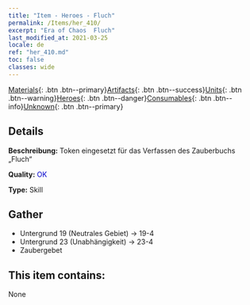 ```yaml
---
title: "Item - Heroes - Fluch"
permalink: /Items/her_410/
excerpt: "Era of Chaos  Fluch"
last_modified_at: 2021-03-25
locale: de
ref: "her_410.md"
toc: false
classes: wide
---
```

 [Materials](/de/Items/){: .btn .btn--primary}[Artifacts](/de/Items/Artifacts/){: .btn .btn--success}[Units](/de/Items/Units/){: .btn .btn--warning}[Heroes](/de/Items/Heroes/){: .btn .btn--danger}[Consumables](/de/Items/Consumables/){: .btn .btn--info}[Unknown](/de/Items/Unknown/){: .btn .btn--primary}

## Details
 **Beschreibung:** Token eingesetzt für das Verfassen des Zauberbuchs „Fluch“

 **Quality:** <span style="color: #0000CD">OK</span>

 **Type:** Skill

## Gather

*    Untergrund 19 (Neutrales Gebiet) -> 19-4 
*    Untergrund 23 (Unabhängigkeit) -> 23-4 
*    Zaubergebet 

## This item contains:

  None

